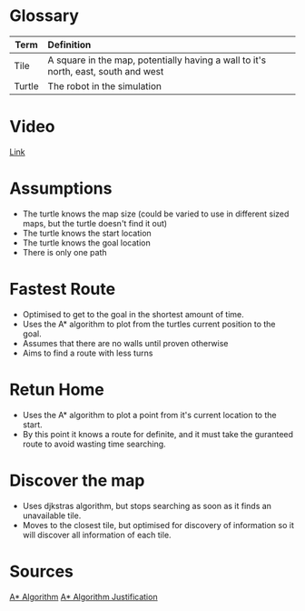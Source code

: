 # Glossary
| Term | Definition |
|-|:-|
|Tile|A square in the map, potentially having a wall to it's north, east, south and west|
|Turtle|The robot in the simulation|

# Video
[Link](https://www.youtube.com/watch?v=v5yWDoqdYR8)

# Assumptions
- The turtle knows the map size (could be varied to use in different sized maps, but the turtle doesn't find it out)
- The turtle knows the start location
- The turtle knows the goal location
- There is only one path

# Fastest Route
- Optimised to get to the goal in the shortest amount of time.
- Uses the A* algorithm to plot from the turtles current position to the goal.
- Assumes that there are no walls until proven otherwise
- Aims to find a route with less turns

# Retun Home
- Uses the A* algorithm to plot a point from it's current location to the start.
- By this point it knows a route for definite, and it must take the guranteed route to avoid wasting time searching.

# Discover the map
- Uses djkstras algorithm, but stops searching as soon as it finds an unavailable tile.
- Moves to the closest tile, but optimised for discovery of information so it will discover all information of each tile.

# Sources
[A* Algorithm](https://www.researchgate.net/profile/Xiao-Cui-12/publication/267809499_A-based_Pathfinding_in_Modern_Computer_Games/links/54fd73740cf270426d125adc/A-based-Pathfinding-in-Modern-Computer-Games.pdf)
[A* Algorithm Justification](https://jewlscholar.mtsu.edu/server/api/core/bitstreams/c8efec32-6148-4699-a86d-1f99362a9f36/content)